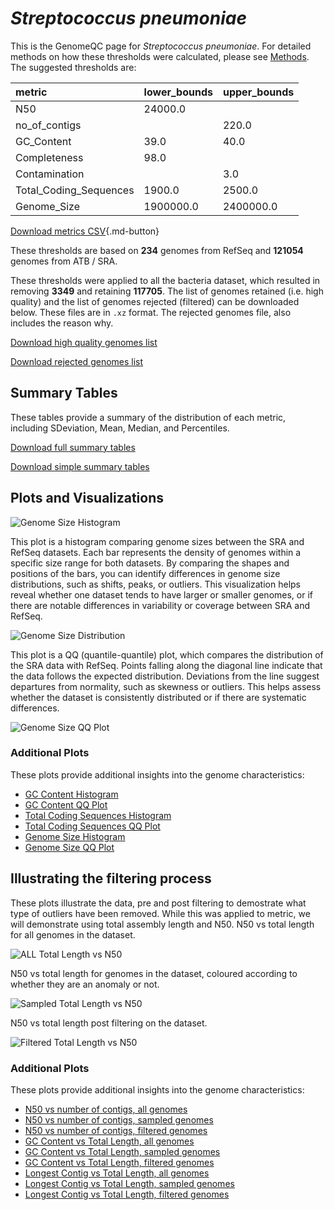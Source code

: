 # *Streptococcus pneumoniae*

This is the GenomeQC page for *Streptococcus pneumoniae*. For detailed methods on how these thresholds were calculated, please see [Methods](../../methods.md).
The suggested thresholds are: 

| metric                 | lower_bounds   | upper_bounds   |
|:-----------------------|:---------------|:---------------|
| N50                    | 24000.0        |                |
| no_of_contigs          |                | 220.0          |
| GC_Content             | 39.0           | 40.0           |
| Completeness           | 98.0           |                |
| Contamination          |                | 3.0            |
| Total_Coding_Sequences | 1900.0         | 2500.0         |
| Genome_Size            | 1900000.0      | 2400000.0      |

[Download metrics CSV](Streptococcus_pneumoniae_metrics.csv){.md-button}


These thresholds are based on **234** genomes from RefSeq and **121054** genomes from ATB / SRA.

These thresholds were applied to all the bacteria dataset, which resulted in removing **3349** and retaining **117705**.
The list of genomes retained (i.e. high quality) and the list of genomes rejected (filtered) can be downloaded below. These files are in `.xz` format. The rejected genomes file, also includes the reason why.

[Download high quality genomes list](Streptococcus_pneumoniae_high_quality_genomes.csv.xz)


[Download rejected genomes list](Streptococcus_pneumoniae_filtered_out_genomes.csv.xz)



## Summary Tables
These tables provide a summary of the distribution of each metric, including SDeviation, Mean, Median, and Percentiles.

[Download full summary tables](summary.csv)

[Download simple summary tables](selected_summary.csv)

## Plots and Visualizations

![Genome Size Histogram](Genome_Size_refseq_histogram_kde.png)

This plot is a histogram comparing genome sizes between the SRA and RefSeq datasets. Each bar represents the density of genomes within a specific size range for both datasets. By comparing the shapes and positions of the bars, you can identify differences in genome size distributions, such as shifts, peaks, or outliers. This visualization helps reveal whether one dataset tends to have larger or smaller genomes, or if there are notable differences in variability or coverage between SRA and RefSeq.

![Genome Size Distribution](Genome_Size_refseq_histogram_kde.png)

This plot is a QQ (quantile-quantile) plot, which compares the distribution of the SRA data with RefSeq. Points falling along the diagonal line indicate that the data follows the expected distribution. Deviations from the line suggest departures from normality, such as skewness or outliers. This helps assess whether the dataset is consistently distributed or if there are systematic differences.

![Genome Size QQ Plot](Genome_Size_refseq_qqplot.png)

### Additional Plots

These plots provide additional insights into the genome characteristics:

- [GC Content Histogram](GC_Content_refseq_histogram_kde.png)
- [GC Content QQ Plot](GC_Content_refseq_qqplot.png)
- [Total Coding Sequences Histogram](Total_Coding_Sequences_refseq_histogram_kde.png)
- [Total Coding Sequences QQ Plot](Total_Coding_Sequences_refseq_qqplot.png)
- [Genome Size Histogram](Genome_Size_refseq_histogram_kde.png)
- [Genome Size QQ Plot](Genome_Size_refseq_qqplot.png)
## Illustrating the filtering process
These plots illustrate the data, pre and post filtering to demostrate what type of outliers have been removed. While this was applied to metric, we will demonstrate using total assembly length and N50.
N50 vs total length for all genomes in the dataset.

![ALL Total Length vs N50](Streptococcus_pneumoniae_all_total_length_N50.png)

N50 vs total length for genomes in the dataset, coloured according to whether they are an anomaly or not.

![Sampled Total Length vs N50](Streptococcus_pneumoniae_sample_total_length_N50.png)

N50 vs total length post filtering on the dataset.

![Filtered Total Length vs N50](Streptococcus_pneumoniae_filt_total_length_N50.png)

### Additional Plots

These plots provide additional insights into the genome characteristics:

- [N50 vs number of contigs, all genomes](Streptococcus_pneumoniae_all_N50_number.png)
- [N50 vs number of contigs, sampled genomes](Streptococcus_pneumoniae_sample_N50_number.png)
- [N50 vs number of contigs, filtered genomes](Streptococcus_pneumoniae_filt_N50_number.png)
- [GC Content vs Total Length, all genomes](Streptococcus_pneumoniae_all_total_length_GC_Content.png)
- [GC Content vs Total Length, sampled genomes](Streptococcus_pneumoniae_sample_total_length_GC_Content.png)
- [GC Content vs Total Length, filtered genomes](Streptococcus_pneumoniae_filt_total_length_GC_Content.png)
- [Longest Contig vs Total Length, all genomes](Streptococcus_pneumoniae_all_total_length_longest.png)
- [Longest Contig vs Total Length, sampled genomes](Streptococcus_pneumoniae_sample_total_length_longest.png)
- [Longest Contig vs Total Length, filtered genomes](Streptococcus_pneumoniae_filt_total_length_longest.png)
